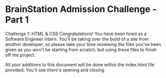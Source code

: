 # BrainStation Admission Challenge - Part 1

Challenge 1: HTML & CSS
Congratulations! You have been hired as a Software Engineer intern. You'll be taking over the build of a site from another developer, so please take your time reviewing the files you've been given as you won't be starting from scratch, but using these files to finish off the project.

All your additions to this document will be done within the index.html file provided. You'll see there's opening and closing <style> tag within the <head> </head> tags for you to place your styling. All HTML tags will be placed between the opening and closing <body> tags.

# Part 1
To start, you'll finish off the site using the notes provided from the last developer. You can find the notes below:

1. Since starting the site, the client has 2 more features they'd like to add to the features section. They should be added to the end of the existing list as new list items.
- Notifications from Popular Apps
- 10 Days of Battery Life
2. An image has been provided for the right side of the features section. You'll see there's an image tag there already in the HTML (has a class of features__image), but the source attribute is empty. Please link the correct image here.
3. There are two paragraph elements in the footer, one for the email and one for the phone number. Change these elements to use anchor tags instead of paragraph tags. Keep the same class name, as this will keep the proper styling applied.
    For the email:
    Use info@ff.com as the content
    Use mailto:info@ff.com as the hyperlink reference
    For the phone number:
    Use 867 - 102 - 4337 as the content
    Use tel:8671024337 as the hyperlink reference  
4. The client would like to have the 'features' link in the top navigation bar to be highlighted always. Add the class nav__sections-link--highlight in order to have this applied.
5. Add two taglines to follow the header copy:
    Minimal, yet sharp
    Modern, yet timeless
The last word of each tagline should be lowercase in your HTML file, but you should use CSS to modify the text to use uppercase casing. (ie. SHARP, TIMELESS) The last word should also be bolded, while the rest of the tagline can use a normal weight.
You should identify and create the right tags yourself and not use ones that exist in the HTML already. These taglines should each be within their own HTML tag.
6. The client would like to include a breakdown of what is included in each pricing package. They're provided the following information:
The copy should be added to the pricing__card-bottom section, and the information should be in the order provided. Use your knowledge of semantic HTML to build out this section.
Use the copy provided:
  Package 1 includes: Watch face, Interchangeable band (white), Charging cable
  Package 2 includes: Everything in Package 1, Interchangeable band (black)
  Package 3 includes: Everything in Package 2, Extra charging cable, Warranty for 5 years
Add a 2px solid black dividing line between the pricing__card-top & pricing__card-bottom sections by using the appropriate box model property.

# Part 2
The client has requested that a new section of the website be built between the "Features" and the "Pricing" sections. This new section will be a more comprehensive breakdown of the features mentioned. You can find the content below. There is no mockup provided for this section. With your knowledge of HTML (don't forget about semantics!), build this to the best of your ability. Then use your knowledge of CSS to style the section.

  A Massive 1.5 Inch Touch Screen
  Size is what matters when it comes to a smart watch screen. Read all your notifications with plenty of space.
  
  Mix and Match Designs
  Personalize your watch face to match your own unique style with many combinations of background images, clock styles and colors.
  
  Water Resistant up to 7 Feet
  IP68 Weatherproof rating. Fit to withstand dust, dirt and sand and resistant to submersion up to a maximum depth of 7 feet underwater for up to 30 minutes.
  
  Tracking your Steps, Heart Rate & Sleep.
  Check out your step progress during the day with the in app-tracker. Keep an eye on your heart rate easily and conveniently. And when you’re ready for your head to hit the pillow, track that too. 
  
  Notifications from Popular Apps
  Get all your notifications from all your accounts conveniently on your wrist
  
  Up to 10 Days of Battery Life
  With a battery capacity up to 300mAh, you’ll have no problem getting through the week with plenty of charge to spare. 

Furthermore, you may go beyond the basic requirements above to showcase your current HTML and CSS skills, including any skills not covered in the Admissions Challenge such as Flexbox or CSS animations.how

